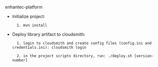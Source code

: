 enhantec-platform

- Initialize project:

        1. mvn install

- Deploy library artifact to cloudsmith:
  
        1. login to cloudsmith and create config files (config.ini and credentials.ini): cloudsmith login
  
        2. in the project scripts directory, run: ./deploy.sh [version-number]
